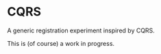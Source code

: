 # CQRS
A generic registration experiment inspired by CQRS.

This is (of course) a work in progress.
